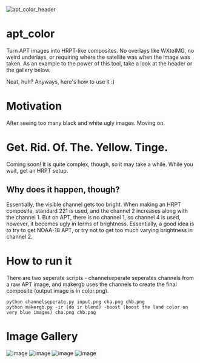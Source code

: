 ![apt_color_header](https://user-images.githubusercontent.com/82127189/180015172-bf8c05be-162d-44b2-a38c-67b5dfaab296.png)
# apt_color
Turn APT images into HRPT-like composites. No overlays like WXtoIMG, no weird underlays, or requiring where the satellite was when the image was taken. As an example to the power of this tool, take a look at the header or the gallery below. 



Neat, huh? Anyways, here's how to use it :)

# Motivation

After seeing too many black and white ugly images. Moving on.

# Get. Rid. Of. The. Yellow. Tinge.

Coming soon! It is quite complex, though, so it may take a while. While you wait, get an HRPT setup.

## Why does it happen, though?

Essentially, the visible channel gets too bright. When making an HRPT composite, standard 221 is used, and the channel 2 increases along with the channel 1. But on APT, there is no channel 1, so channel 4 is used, however, it becomes ugly in terms of brightness. Essentially, a good idea is to try to get NOAA-18 APT, or try not to get too much varying brightness in channel 2. 


# How to run it
There are two seperate scripts - channelseperate seperates channels from a raw APT image, and makergb uses the channels to create the final composite (output image is in color.png).
```
python channelseperate.py input.png cha.png chb.png
python makergb.py -ir (do ir blend) -boost (boost the land color on very blue images) cha.png chb.png
```

# Image Gallery
![image](https://user-images.githubusercontent.com/82127189/179874305-f79dab5b-1c4c-4227-b4fd-fd2273783c05.png)
![image](https://user-images.githubusercontent.com/82127189/179874347-7ae5fa79-27be-4935-b0d9-2ff2352627f0.png)
![image](https://user-images.githubusercontent.com/82127189/179874370-1a154e36-0a6a-4f34-9ae1-92bbd588d747.png)
![image](https://user-images.githubusercontent.com/82127189/179874382-27db0415-18b0-437b-847d-633d82fd50d4.png)



